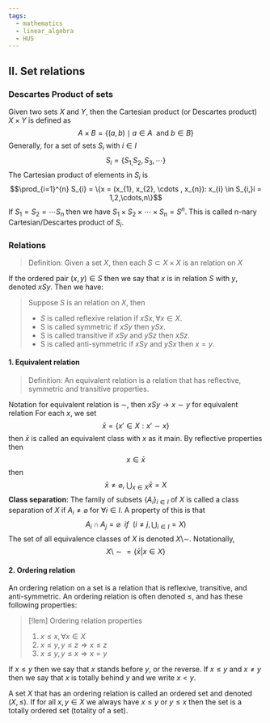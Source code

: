 ```yaml
---
tags:
  - mathematics
  - linear_algebra
  - HUS
---
```

## II. Set relations
### Descartes Product of sets
Given two sets $X$ and $Y$, then the Cartesian product (or Descartes product) $X \times Y$ is defined as $$\displaystyle A\times B=\{(a,b)\mid a\in A\ {\mbox{ and}}\ b\in B\}$$
Generally, for a set of sets $S_{i}$ with $i \in I$ $$S_{i}=\{S_{1,}S_{2}, S_{3},\cdots\}$$
The Cartesian product of elements in $S_{i}$ is $$\prod_{i=1}^{n} S_{i} = \{x = (x_{1}, x_{2}, \cdots , x_{n}): x_{i} \in S_{i,}i = 1,2,\cdots,n\}$$
If $S_{1}=S_{2}=\cdots S_{n}$ then we have $S_{1}\times S_{2} \times \cdots \times S_{n}= S^{n}$. This is called n-nary Cartesian/Descartes product of $S_i$. 

### Relations
> Definition: Given a set $X$, then each $S \subset X \times X$ is an relation on $X$

If the ordered pair $(x,y)\in S$ then we say that $x$ is in relation $S$ with $y$, denoted $xSy$. Then we have: 
> Suppose $S$ is an relation on $X$, then 
> - $S$ is called reflexive relation if $x S x, \forall x \in X$. 
> - S is called symmetric if $xSy$ then $ySx$. 
> - S is called transitive if $xSy$ and $ySz$ then $xSz$. 
> - S is called anti-symmetric if $xSy$ and $ySx$ then $x=y$. 

#### 1. Equivalent relation
> Definition: An equivalent relation is a relation that has reflective, symmetric and transitive properties. 

Notation for equivalent relation is $\sim$, then $xSy \rightarrow x \sim y$ for equivalent relation
For each $x$, we set $$\bar{x}=\{x' \in X: x' \sim x \}$$
then $\bar{x}$ is called an equivalent class with $x$ as it main. By reflective properties then $$x \in \bar{x}$$
then $$\bar{x} \neq \varnothing,\: \bigcup_{x \in X} \bar{x}=X$$
**Class separation**: The family of subsets $\{A_{i}\}_{i \in I}$ of $X$ is called a class separation of $X$ if $A_{i}\neq \varnothing$ for $\forall i \in I$. A property of this is that $$A_{i}\cap A_{j}=\varnothing\:\: if\:\: \left(i \neq j, \bigcup_{i \in I} = X\right) $$
The set of all equivalence classes of $X$ is denoted $X \setminus \sim$. Notationally, $$X\setminus \sim = \{\bar{x}| x \in X\}$$
#### 2. Ordering relation
An ordering relation on a set is a relation that is reflexive, transitive, and anti-symmetric.
An ordering relation is often denoted $\leq$, and has these following properties: 
> [!lem] Ordering relation properties
> 1. $x \leq x, \forall x \in X$
> 2. $x\leq y, y \leq z \Rightarrow x \leq z$
> 3. $x \leq y, y \leq x \Rightarrow x = y$

If $x \leq y$ then we say that $x$ stands before $y$, or the reverse. If $x \leq y$ and $x \neq y$ then we say that $x$ is totally behind $y$ and we write $x < y$. 

A set $X$ that has an ordering relation is called an ordered set and denoted $(X, \leq)$. If for all $x,y \in X$ we always have $x \leq y$ or $y \leq x$ then the set is a totally ordered set (totality of a set).